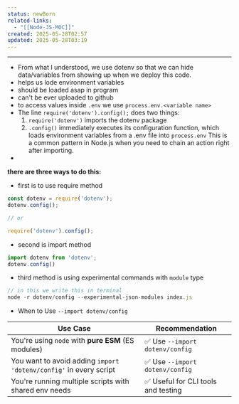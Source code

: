 ```yaml
---
status: newBorn
related-links:
  - "[[Node-JS-MOC]]"
created: 2025-05-28T02:57
updated: 2025-05-28T03:19
---
```

---
- From what I understood, we use dotenv so that we can hide data/variables from showing up when we deploy this code.
- helps us lode environment variables
- should be loaded asap in program
- can't be ever uploaded to github
- to access values inside `.env` we use `process.env.<variable name>`
- The line `require('dotenv').config();` does two things:
	1. `require('dotenv')` imports the dotenv package
	2. `.config()` immediately executes its configuration function, which loads environment variables from a .env file into `process.env`
	This is a common pattern in Node.js when you need to chain an action right after importing.
- 

**there are three ways to do this:**
- first is to use require method
```js
const dotenv = require('dotenv');
dotenv.config();

// or 

require('dotenv').config();

```

- second is import method
```js
import dotenv from 'dotenv';
dotenv.config()
```

- third method is using experimental commands with `module` type
```js
// in this we write this in terminal
node -r dotenv/config --experimental-json-modules index.js
```

  -  When to Use `--import dotenv/config`

|Use Case|Recommendation|
|---|---|
|You're using `node` with **pure ESM** (ES modules)|✅ Use `--import dotenv/config`|
|You want to avoid adding `import 'dotenv/config'` in every script|✅ Use `--import dotenv/config`|
|You're running multiple scripts with shared env needs|✅ Useful for CLI tools and testing|
